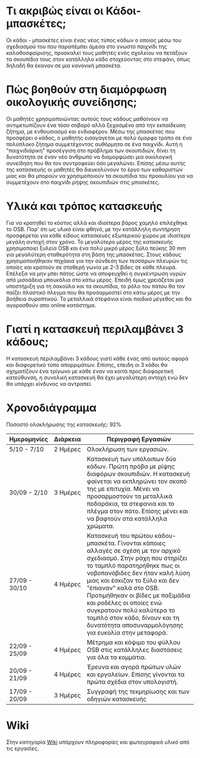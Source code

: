 
Τι ακριβώς είναι οι Κάδοι-μπασκέτες;
====================================

Οι κάδοι - μπασκέτες είναι ένας νέος τύπος κάδων ο οποίος μέσω του σχεδιασμού του που παραπέμπει άμεσα στο γνωστό παιχνίδι της καλαθοσφαίρισης, προσκαλεί τους μαθητές ενός σχολείου να πετάξουν τα σκουπίδια τους στον κατάλληλο κάδο στοχεύοντας στο στεφάνι, όπως δηλαδή θα έκαναν σε μια κανονική μπασκέτα.

Πώς βοηθούν στη διαμόρφωση οικολογικής συνείδησης;
==================================================

Οι μαθητές χρησιμοποιώντας αυτούς τους κάδους μαθαίνουν να αντιμετωπίζουν ένα τόσο σοβαρό αλλά ξεχασμένο από την εκπαίδευση ζήτημα, με ενθουσιασμό και ενδιαφέρον. Μέσω της μπασκέτας που προσφέρει ο κάδος, ο μαθητής εισαγάγεται με πολύ όμορφο τρόπο σε ένα πολύπλοκο ζήτημα συμμετέχοντας αυθόρμητα σε ένα παιχνίδι. Αυτή η "παιχνιδιάρικη" προσέγγιση στο πρόβλημα των σκουπιδιών, δίνει τη δυνατότητα σε έναν νέο άνθρωπο να διαμορφώσει μια οικολογική συνείδηση που θα τον συντροφεύει όσο μεγαλώνει. Επίσης μέσω αυτής της κατασκευής οι μαθητές θα διευκολύνουν το έργο των καθαριστών μιας και θα μπορούν να χρησιμοποιούν τα σκουπίδια του προαυλίου για να συμμετέχουν στο παιχνίδι ρήψης σκουπιδιών στις μπασκέτες.

Υλικά και τρόπος κατασκευής
===========================

Για να κρατηθεί το κόστος αλλά και ιδιαίτερα βάρος χαμηλό επιλέχθηκε το OSB. Παρ' ότι ως υλικό είναι φθηνό, με την κατάλληλη συντήρηση προσφέρεται για κάθε είδους κατασκευές εξωτερικού χώρου με ιδιαίτερα μεγάλη αντοχή στον χρόνο. Το μεγαλύτερο μέρος της κατασκευής χρησιμοποιεί ξυλεία OSB και ένα πολύ μικρό μέρος ξύλο πεύκης 30 mm για μεγαλύτερη σταθερότητα στη βάση της μπασκέτας. Στους κάδους χρησιμοποιήθηκαν πηχάκια για την σύνδεση των τεσσάρων πλευρών τις οποίες και κρατούν σε σταθερή γωνία με 2-3 βίδες σε κάθε πλευρά. Επέλεξα να μην μπει πάτος ώστε να αποφευχθεί η συγκέντρωση υγρών από μισοάδεια μπουκάλια στο κάτω μέρος. Επειδή όμως χρειάζεται μια υποστήριξη για τη σακούλα και τα σκουπίδια, το ρόλο του πάτου θα τον παίζει πλαστικό πλεγμα που θα προσαρμοστεί στο κάτω μέρος με την βοήθεια συραπτικού. Το μεταλλικά στεφάνια είναι παιδικό μέγεθος και θα αγορασθούν απο online κατάστημα.


Γιατί η κατασκευή περιλαμβάνει 3 κάδους;
========================================

Η κατασκευή περιλαμβάνει 3 κάδους γιατί κάθε ένας από αυτούς αφορά και διαφορετικό τύπο απορριμάτων. Επίσης, επειδη οι 3 κάδοι θα σχηματίζουν ένα τρίγωνο με κάθε έναν να κοιτά προς διαφορετική κατεύθυνση, η συνολική κατασκευή θα έχει μεγαλύτερη αντοχή ενώ δεν θα υπάρχει κίνδυνος να αντραπεί.


Χρονοδιάγραμμα
==============

Ποσοστό ολοκλήρωσης της κατασκευής: 92%



| Ημερομηνίες	| Διάρκεια | Περιγραφή Εργασιών 																		|
|---------------|----------|--------------------------------------------------------------------------------------------|
| 5/10 - 7/10  | 2 Ημέρες   | Ολοκλήρωση των εργασιών.
| 30/09 - 2/10 | 3 Ημέρες   | Κατασκευή των υπόλοιπων δύο κάδων. Πρώτη πρόβα με ρίψης διαφόρων σκουπιδιών. Η κατασκευή φαίνεται να εκπληρώνει τον σκοπό της με επιτυχία. Μένει να προσαρμοστούν τα μεταλλικά ποδαράκια, τα στεφανια και το πλέγμα στον πάτο. Επίσης μένει και να βαφτούν στα κατάλληλα χρώματα. 					|
| 27/09  - 30/10 | 4 Ημέρες   | Κατασκευή του πρώτου κάδου-μπασκέτα. Γίνονται κάποιες αλλαγές σε σχέση με τον αρχικό σχεδιασμό. Στην ράχη που στηρίζει το ταμπλό παρατηρήθηκε πως οι νοβοπανόβιδες δεν ήταν καλή λύση μιας και έσκιζαν το ξύλο και δεν "έπιαναν" καλά στο OSB. Προτιμήθηκαν οι βίδες με παξιμάδια και ροδέλες οι οποίες ενώ συγκρατούν πολύ καλύτερα το ταμπλό στον κάδο, δίνουν και τη δυνατότητα αποσυναρμολόγησης για ευκολία στην μεταφορά.|
| 22/09  - 25/09 | 4 Ημέρες   |  Μέτρημα και κόψιμο του φύλλου OSB στις κατάλληλες διαστάσεις για όλα τα κομμάτια.										|
| 20/09  - 21/09       | 4 Ημέρες  | Έρευνα και αγορά πρώτων υλών και εργαλείων. Επίσης γίνονται τα πρώτα σχέδια στον υπολογιστή. |
| 17/09  - 20/09       | 3 Ημέρες  | Συγγραφή της τεκμηρίωσης και των οδηγιών κατασκευής|


Wiki
====

 Στην κατηγορία [Wiki](https://github.com/ellak-monades-aristeias/Kadoi-mpasketes/wiki) υπάρχουν πληροφορίες και φωτογραφικό υλικό από τις εργασίες.
